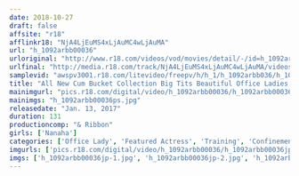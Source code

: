 ```yaml
---
date: 2018-10-27
draft: false
affsite: "r18"
afflinkr18: "NjA4LjEuMS4xLjAuMC4wLjAuMA"
url: "h_1092arbb00036"
urloriginal: "http://www.r18.com/videos/vod/movies/detail/-/id=h_1092arbb00036"
urlfinal: "http://media.r18.com/track/NjA4LjEuMS4xLjAuMC4wLjAuMA/videos/vod/movies/detail/-/id=h_1092arbb00036"
samplevid: "awspv3001.r18.com/litevideo/freepv/h/h_1/h_1092arbb036/h_1092arbb036_dmb_w.mp4"
title: "All New Cum Bucket Collection Big Tits Beautiful Office Ladies In Brainwashing Breaking In 30 Days In Confinement Nanaha"
mainimgurl: "pics.r18.com/digital/video/h_1092arbb00036/h_1092arbb00036ps.jpg"
mainimgs: "h_1092arbb00036ps.jpg"
releasedate: "Jan. 13, 2017"
duration: 131
productioncomp: "& Ribbon"
girls: ['Nanaha']
categories: ['Office Lady', 'Featured Actress', 'Training', 'Confinement', 'Threesome / Foursome', 'Hi-Def']
imgurls: ['pics.r18.com/digital/video/h_1092arbb00036/h_1092arbb00036jp-1.jpg', 'pics.r18.com/digital/video/h_1092arbb00036/h_1092arbb00036jp-2.jpg', 'pics.r18.com/digital/video/h_1092arbb00036/h_1092arbb00036jp-3.jpg', 'pics.r18.com/digital/video/h_1092arbb00036/h_1092arbb00036jp-4.jpg', 'pics.r18.com/digital/video/h_1092arbb00036/h_1092arbb00036jp-5.jpg', 'pics.r18.com/digital/video/h_1092arbb00036/h_1092arbb00036jp-6.jpg', 'pics.r18.com/digital/video/h_1092arbb00036/h_1092arbb00036jp-7.jpg', 'pics.r18.com/digital/video/h_1092arbb00036/h_1092arbb00036jp-8.jpg', 'pics.r18.com/digital/video/h_1092arbb00036/h_1092arbb00036jp-9.jpg', 'pics.r18.com/digital/video/h_1092arbb00036/h_1092arbb00036jp-10.jpg', 'pics.r18.com/digital/video/h_1092arbb00036/h_1092arbb00036jp-11.jpg', 'pics.r18.com/digital/video/h_1092arbb00036/h_1092arbb00036jp-12.jpg', 'pics.r18.com/digital/video/h_1092arbb00036/h_1092arbb00036jp-13.jpg', 'pics.r18.com/digital/video/h_1092arbb00036/h_1092arbb00036jp-14.jpg', 'pics.r18.com/digital/video/h_1092arbb00036/h_1092arbb00036jp-15.jpg', 'pics.r18.com/digital/video/h_1092arbb00036/h_1092arbb00036jp-16.jpg', 'pics.r18.com/digital/video/h_1092arbb00036/h_1092arbb00036jp-17.jpg', 'pics.r18.com/digital/video/h_1092arbb00036/h_1092arbb00036jp-18.jpg', 'pics.r18.com/digital/video/h_1092arbb00036/h_1092arbb00036jp-19.jpg', 'pics.r18.com/digital/video/h_1092arbb00036/h_1092arbb00036jp-20.jpg']
imgs: ['h_1092arbb00036jp-1.jpg', 'h_1092arbb00036jp-2.jpg', 'h_1092arbb00036jp-3.jpg', 'h_1092arbb00036jp-4.jpg', 'h_1092arbb00036jp-5.jpg', 'h_1092arbb00036jp-6.jpg', 'h_1092arbb00036jp-7.jpg', 'h_1092arbb00036jp-8.jpg', 'h_1092arbb00036jp-9.jpg', 'h_1092arbb00036jp-10.jpg', 'h_1092arbb00036jp-11.jpg', 'h_1092arbb00036jp-12.jpg', 'h_1092arbb00036jp-13.jpg', 'h_1092arbb00036jp-14.jpg', 'h_1092arbb00036jp-15.jpg', 'h_1092arbb00036jp-16.jpg', 'h_1092arbb00036jp-17.jpg', 'h_1092arbb00036jp-18.jpg', 'h_1092arbb00036jp-19.jpg', 'h_1092arbb00036jp-20.jpg']
---
```

